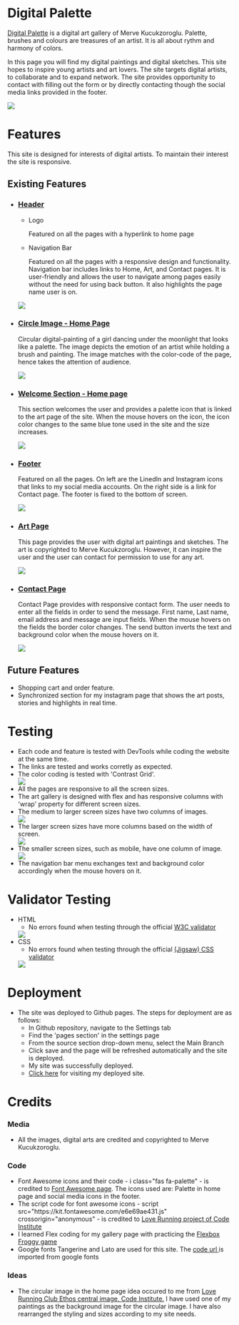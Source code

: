 # Digital Palette

[Digital Palette](https://mervekucukzoroglu.github.io/digital-palette/) is a digital art gallery of Merve Kucukzoroglu. Palette, brushes and colours are treasures of an artist. It is all about rythm and harmony of colors. 

In this page you will find my digital paintings and digital sketches. This site hopes to inspire young artists and art lovers. The site targets digital artists, to collaborate and to expand network. The site provides opportunity to contact with filling out the form or by directly contacting though the social media links provided in the footer. 

<img src="assets/images/ami-responsive.png">

# Features
This site is designed for interests of digital artists. To maintain their interest the site is responsive.

## Existing Features
<ul> 
    <li>
        <h3><u>Header</u></h3>
        <ul>
            <li>Logo</li>
            <p>Featured on all the pages with a hyperlink to home page</p>
            <li>Navigation Bar</li>
            <p>Featured on all the pages with a responsive design and functionality. Navigation bar includes links to Home, Art, and Contact pages. It is user-friendly and allows the user to navigate among pages easily without the need for using back button. It also highlights the page name user is on.</p>
        </ul>
    </li>
    <img src="assets/images/header-image.png">
    <li>
    <h3><u>Circle Image - Home Page</u></h3>
    <p>Circular digital-painting of a girl dancing under the moonlight that looks like a palette. The image depicts the emotion of an artist while holding a brush and painting. The image matches with the color-code of the page, hence takes the attention of audience.</p>
    </li>
    <img src="assets/images/circle-image.png">
    <li>
    <h3><u>Welcome Section - Home page</u></h3>
    <p>This section welcomes the user and provides a palette icon that is linked to the art page of the site. When the mouse hovers on the icon, the icon color changes to the same blue tone used in the site and the size increases.</p>
    </li>
    <img src="assets/images/welcome-section.png">
    <li>
    <h3><u>Footer</u></h3>
    <p>Featured on all the pages. On left are the LinedIn and Instagram icons that links to my social media accounts. On the right side is a link for Contact page. The footer is fixed to the bottom of screen. </p>
    </li>
    <img src="assets/images/footer.png">
    <li>
    <h3><u>Art Page</u></h3>
    <p>This page provides the user with digital art paintings and sketches. The art is copyrighted to Merve Kucukzoroglu. However, it can inspire the user and the user can contact for permission to use for any art.</p>
    </li>
    <img src="assets/images/art-gallery.png">
    <li>
    <h3><u>Contact Page</u></h3>
    <p>Contact Page provides with responsive contact form. The user needs to enter all the fields in order to send the message. First name, Last name, email address and message are input fields. When the mouse hovers on the fields the border color changes. The send button inverts the text and background color when the mouse hovers on it. </p>
    </li>
    <img src="assets/images/contact-form.png">
</ul>

## Future Features
<ul>
<li>Shopping cart and order feature.</li>
<li>Synchronized section for my instagram page that shows the art posts, stories and highlights in real time.</li>
</ul>

# Testing
<ul>
<li>Each code and feature is tested with DevTools while coding the website at the same time.</li>
<li>The links are tested and works corretly as expected.</li>
<li>The color coding is tested with 'Contrast Grid'.</li>
<img src="assets/images/color-testing.png">
<li>All the pages are responsive to all the screen sizes.</li>
<li>The art gallery is designed with flex and has responsive columns with 'wrap' property for different screen sizes.
<li>The medium to larger screen sizes have two columns of images. </li>
<img src="assets/images/medium-screen.png">
<li>The larger screen sizes have more columns based on the width of screen.</li> 
<img src="assets/images/larger-screen.png">
<li>The smaller screen sizes, such as mobile, have one column of image.</li>
<img src="assets/images/mobile-screen.png">
<li>The navigation bar menu exchanges text and background color accordingly when the mouse hovers on it.</li>
</ul>

# Validator Testing
<ul>
<li>HTML
<ul><li>No errors found when testing through the official <a href="https://validator.w3.org/">W3C validator</a></li></ul>
<img src="assets/images/html-validator.png">

</li>
<li>CSS
<ul><li>No errors found when testing through the official <a href="https://jigsaw.w3.org/css-validator/">(Jigsaw) CSS validator</a></li></ul>
<img src="assets/images/css-validator.png">

</li>
</ul>

# Deployment
<ul>
<li>The site was deployed to Github pages. The steps for deployment are as follows:
    <ul>
        <li>In Github repository, navigate to the Settings tab </li>
        <li>Find the 'pages section' in the settings page</li>
        <li>From the source section drop-down menu, select the Main Branch</li>
        <li>Click save and the page will be refreshed automatically and the site is deployed.</li>
        <li>My site was successfully deployed.</li>
        <li><a href="https://mervekucukzoroglu.github.io/digital-palette/">Click here</a> for visiting my deployed site.</li>
    </ul>
</li>
</ul>

# Credits
### Media
<ul>
<li>All the images, digital arts are credited and copyrighted to Merve Kucukzoroglu.</li>
</ul>

### Code
<ul>
<li>Font Awesome icons and their code - i class="fas fa-palette" - is credited to <a href="https://fontawesome.com/">Font Awesome page</a>. The icons used are: Palette in home page and social media icons in the footer.</li>
<li>The script code for font awesome icons - script src="https://kit.fontawesome.com/e6e69ae431.js" crossorigin="anonymous" - is credited to <a href="https://github.com/Code-Institute-Solutions/love-running-2.0-sourcecode/tree/main/04-creating-the-club-ethos/05-club-ethos-icons">Love Running project of Code Institute</a></li>
<li>I learned Flex coding for my gallery page with practicing the <a href="https://flexboxfroggy.com"> Flexbox Froggy game</a></li>
<li>Google fonts Tangerine and Lato are used for this site. The <a href="https://fonts.googleapis.com/css2?family=Lato:wght@300&family=Tangerine:wght@700&display=swap">code url </a>is imported from google fonts </li>
</ul>


### Ideas
<ul>
<li>The circular image in the home page idea occured to me from <a href="https://github.com/Code-Institute-Solutions/love-running-2.0-sourcecode/tree/main/04-creating-the-club-ethos/04-club-ethos-center-content">Love Running Club Ethos central image, Code Institute.</a> I have used one of my paintings as the background image for the circular image. I have also rearranged the styling and sizes according to my site needs.</li>
</ul>


